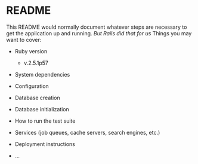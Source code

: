 # README

This README would normally document whatever steps are necessary to get the
application up and running.
_But Rails did that for us_
Things you may want to cover:

* Ruby version
  * v.2.5.1p57
* System dependencies

* Configuration

* Database creation

* Database initialization

* How to run the test suite

* Services (job queues, cache servers, search engines, etc.)

* Deployment instructions

* ...
